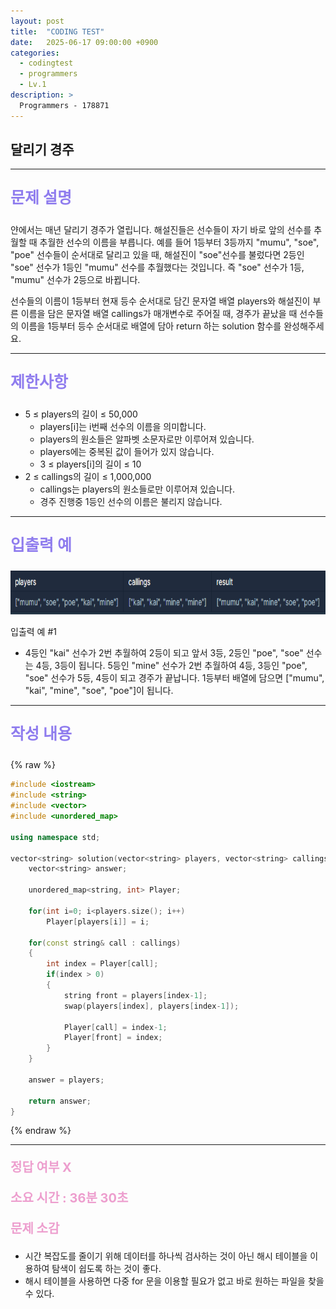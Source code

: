 ```yaml
---
layout: post
title:  "CODING TEST"
date:   2025-06-17 09:00:00 +0900
categories:
  - codingtest
  - programmers
  - Lv.1
description: >
  Programmers - 178871
---
```

## 달리기 경주

---

<p style = "color:#8f7cee; font-size:25px; font-weight:bold">
문제 설명
</p>

얀에서는 매년 달리기 경주가 열립니다. 해설진들은 선수들이 자기 바로 앞의 선수를 추월할 때 추월한 선수의 이름을 부릅니다. 예를 들어 1등부터 3등까지 "mumu", "soe", "poe" 선수들이 순서대로 달리고 있을 때, 해설진이 "soe"선수를 불렀다면 2등인 "soe" 선수가 1등인 "mumu" 선수를 추월했다는 것입니다. 즉 "soe" 선수가 1등, "mumu" 선수가 2등으로 바뀝니다.

선수들의 이름이 1등부터 현재 등수 순서대로 담긴 문자열 배열 players와 해설진이 부른 이름을 담은 문자열 배열 callings가 매개변수로 주어질 때, 경주가 끝났을 때 선수들의 이름을 1등부터 등수 순서대로 배열에 담아 return 하는 solution 함수를 완성해주세요.

---

<p style = "color:#8f7cee; font-size:25px; font-weight:bold">
제한사항
</p>

- 5 ≤ players의 길이 ≤ 50,000
    - players[i]는 i번째 선수의 이름을 의미합니다.
    - players의 원소들은 알파벳 소문자로만 이루어져 있습니다.
    - players에는 중복된 값이 들어가 있지 않습니다.
    - 3 ≤ players[i]의 길이 ≤ 10
- 2 ≤ callings의 길이 ≤ 1,000,000
    - callings는 players의 원소들로만 이루어져 있습니다.
    - 경주 진행중 1등인 선수의 이름은 불리지 않습니다.

---

<p style = "color:#8f7cee; font-size:25px; font-weight:bold">
입출력 예 
</p>

<img src = "/assets/img/codingtest/178871.png" width = "800" height = "70">

입출력 예 #1

- 4등인 "kai" 선수가 2번 추월하여 2등이 되고 앞서 3등, 2등인 "poe", "soe" 선수는 4등, 3등이 됩니다. 5등인 "mine" 선수가 2번 추월하여 4등, 3등인 "poe", "soe" 선수가 5등, 4등이 되고 경주가 끝납니다. 1등부터 배열에 담으면 ["mumu", "kai", "mine", "soe", "poe"]이 됩니다.

---

<p style = "color:#8f7cee; font-size:25px; font-weight:bold">
작성 내용
</p>

{% raw %}
```cpp
#include <iostream>
#include <string>
#include <vector>
#include <unordered_map>

using namespace std;

vector<string> solution(vector<string> players, vector<string> callings) {
    vector<string> answer;
    
    unordered_map<string, int> Player;
    
    for(int i=0; i<players.size(); i++)
        Player[players[i]] = i;
    
    for(const string& call : callings)
    {
        int index = Player[call];
        if(index > 0)
        {
            string front = players[index-1];
            swap(players[index], players[index-1]);
            
            Player[call] = index-1;
            Player[front] = index;
        }
    }
    
    answer = players;
    
    return answer;
}
```
{% endraw %}

---

<p style = "color:#ed9ece; font-size:20px; font-weight:bold">
정답 여부 X
</p>

<p style = "color:#ed9ece; font-size:20px; font-weight:bold">
소요 시간 : 36분 30초
</p>

<p style = "color:#ed9ece; font-size:20px; font-weight:bold">
문제 소감
</p>

- 시간 복잡도를 줄이기 위해 데이터를 하나씩 검사하는 것이 아닌 해시 테이블을 이용하여 탐색이 쉽도록 하는 것이 좋다.
- 해시 테이블을 사용하면 다중 for 문을 이용할 필요가 없고 바로 원하는 파일을 찾을 수 있다.